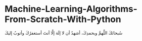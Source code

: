 # Machine-Learning-Algorithms-From-Scratch-With-Python





<footer>
  <p>سُبحانَكَ اللَّهمَّ وبحمدِكَ، أشهدُ أن لا إلَهَ إلَّا أنتَ أستغفرُكَ وأتوبُ إليكَ</p>
</footer>

